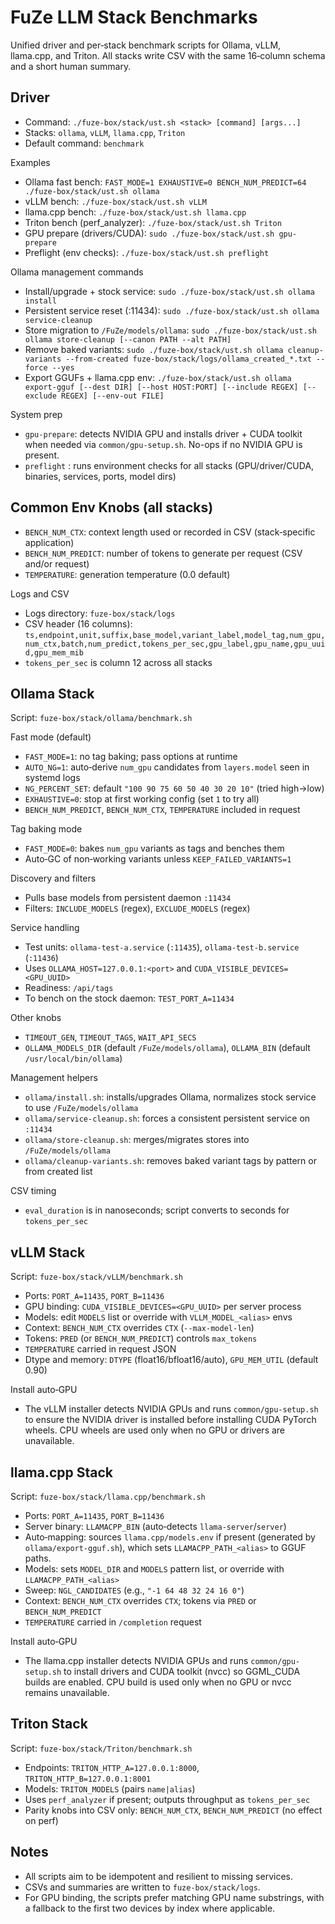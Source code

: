 # FuZe LLM Stack Benchmarks

Unified driver and per‑stack benchmark scripts for Ollama, vLLM, llama.cpp, and Triton. All stacks write CSV with the same 16‑column schema and a short human summary.

## Driver

- Command: `./fuze-box/stack/ust.sh <stack> [command] [args...]`
- Stacks: `ollama`, `vLLM`, `llama.cpp`, `Triton`
- Default command: `benchmark`

Examples
- Ollama fast bench: `FAST_MODE=1 EXHAUSTIVE=0 BENCH_NUM_PREDICT=64 ./fuze-box/stack/ust.sh ollama`
- vLLM bench: `./fuze-box/stack/ust.sh vLLM`
- llama.cpp bench: `./fuze-box/stack/ust.sh llama.cpp`
- Triton bench (perf_analyzer): `./fuze-box/stack/ust.sh Triton`
- GPU prepare (drivers/CUDA): `sudo ./fuze-box/stack/ust.sh gpu-prepare`
- Preflight (env checks): `./fuze-box/stack/ust.sh preflight`

Ollama management commands
- Install/upgrade + stock service: `sudo ./fuze-box/stack/ust.sh ollama install`
- Persistent service reset (:11434): `sudo ./fuze-box/stack/ust.sh ollama service-cleanup`
- Store migration to `/FuZe/models/ollama`: `sudo ./fuze-box/stack/ust.sh ollama store-cleanup [--canon PATH --alt PATH]`
- Remove baked variants: `sudo ./fuze-box/stack/ust.sh ollama cleanup-variants --from-created fuze-box/stack/logs/ollama_created_*.txt --force --yes`
- Export GGUFs + llama.cpp env: `./fuze-box/stack/ust.sh ollama export-gguf [--dest DIR] [--host HOST:PORT] [--include REGEX] [--exclude REGEX] [--env-out FILE]`

System prep
- `gpu-prepare`: detects NVIDIA GPU and installs driver + CUDA toolkit when needed via `common/gpu-setup.sh`. No-ops if no NVIDIA GPU is present.
- `preflight`   : runs environment checks for all stacks (GPU/driver/CUDA, binaries, services, ports, model dirs)

## Common Env Knobs (all stacks)

- `BENCH_NUM_CTX`: context length used or recorded in CSV (stack‑specific application)
- `BENCH_NUM_PREDICT`: number of tokens to generate per request (CSV and/or request)
- `TEMPERATURE`: generation temperature (0.0 default)

Logs and CSV
- Logs directory: `fuze-box/stack/logs`
- CSV header (16 columns): `ts,endpoint,unit,suffix,base_model,variant_label,model_tag,num_gpu,num_ctx,batch,num_predict,tokens_per_sec,gpu_label,gpu_name,gpu_uuid,gpu_mem_mib`
- `tokens_per_sec` is column 12 across all stacks

## Ollama Stack

Script: `fuze-box/stack/ollama/benchmark.sh`

Fast mode (default)
- `FAST_MODE=1`: no tag baking; pass options at runtime
- `AUTO_NG=1`: auto‑derive `num_gpu` candidates from `layers.model` seen in systemd logs
- `NG_PERCENT_SET`: default `"100 90 75 60 50 40 30 20 10"` (tried high→low)
- `EXHAUSTIVE=0`: stop at first working config (set `1` to try all)
- `BENCH_NUM_PREDICT`, `BENCH_NUM_CTX`, `TEMPERATURE` included in request

Tag baking mode
- `FAST_MODE=0`: bakes `num_gpu` variants as tags and benches them
- Auto‑GC of non‑working variants unless `KEEP_FAILED_VARIANTS=1`

Discovery and filters
- Pulls base models from persistent daemon `:11434`
- Filters: `INCLUDE_MODELS` (regex), `EXCLUDE_MODELS` (regex)

Service handling
- Test units: `ollama-test-a.service` (`:11435`), `ollama-test-b.service` (`:11436`)
- Uses `OLLAMA_HOST=127.0.0.1:<port>` and `CUDA_VISIBLE_DEVICES=<GPU_UUID>`
- Readiness: `/api/tags`
- To bench on the stock daemon: `TEST_PORT_A=11434`

Other knobs
- `TIMEOUT_GEN`, `TIMEOUT_TAGS`, `WAIT_API_SECS`
- `OLLAMA_MODELS_DIR` (default `/FuZe/models/ollama`), `OLLAMA_BIN` (default `/usr/local/bin/ollama`)

Management helpers
- `ollama/install.sh`: installs/upgrades Ollama, normalizes stock service to use `/FuZe/models/ollama`
- `ollama/service-cleanup.sh`: forces a consistent persistent service on `:11434`
- `ollama/store-cleanup.sh`: merges/migrates stores into `/FuZe/models/ollama`
- `ollama/cleanup-variants.sh`: removes baked variant tags by pattern or from created list

CSV timing
- `eval_duration` is in nanoseconds; script converts to seconds for `tokens_per_sec`

## vLLM Stack

Script: `fuze-box/stack/vLLM/benchmark.sh`

- Ports: `PORT_A=11435`, `PORT_B=11436`
- GPU binding: `CUDA_VISIBLE_DEVICES=<GPU_UUID>` per server process
- Models: edit `MODELS` list or override with `VLLM_MODEL_<alias>` envs
- Context: `BENCH_NUM_CTX` overrides `CTX` (`--max-model-len`)
- Tokens: `PRED` (or `BENCH_NUM_PREDICT`) controls `max_tokens`
- `TEMPERATURE` carried in request JSON
- Dtype and memory: `DTYPE` (float16/bfloat16/auto), `GPU_MEM_UTIL` (default 0.90)

Install auto‑GPU
- The vLLM installer detects NVIDIA GPUs and runs `common/gpu-setup.sh` to ensure the NVIDIA driver is installed before installing CUDA PyTorch wheels. CPU wheels are used only when no GPU or drivers are unavailable.

## llama.cpp Stack

Script: `fuze-box/stack/llama.cpp/benchmark.sh`

- Ports: `PORT_A=11435`, `PORT_B=11436`
- Server binary: `LLAMACPP_BIN` (auto‑detects `llama-server`/`server`)
- Auto‑mapping: sources `llama.cpp/models.env` if present (generated by `ollama/export-gguf.sh`), which sets `LLAMACPP_PATH_<alias>` to GGUF paths.
- Models: sets `MODEL_DIR` and `MODELS` pattern list, or override with `LLAMACPP_PATH_<alias>`
- Sweep: `NGL_CANDIDATES` (e.g., `"-1 64 48 32 24 16 0"`)
- Context: `BENCH_NUM_CTX` overrides `CTX`; tokens via `PRED` or `BENCH_NUM_PREDICT`
- `TEMPERATURE` carried in `/completion` request

Install auto‑GPU
- The llama.cpp installer detects NVIDIA GPUs and runs `common/gpu-setup.sh` to install drivers and CUDA toolkit (nvcc) so GGML_CUDA builds are enabled. CPU build is used only when no GPU or nvcc remains unavailable.

## Triton Stack

Script: `fuze-box/stack/Triton/benchmark.sh`

- Endpoints: `TRITON_HTTP_A=127.0.0.1:8000`, `TRITON_HTTP_B=127.0.0.1:8001`
- Models: `TRITON_MODELS` (pairs `name|alias`)
- Uses `perf_analyzer` if present; outputs throughput as `tokens_per_sec`
- Parity knobs into CSV only: `BENCH_NUM_CTX`, `BENCH_NUM_PREDICT` (no effect on perf)

## Notes

- All scripts aim to be idempotent and resilient to missing services.
- CSVs and summaries are written to `fuze-box/stack/logs`.
- For GPU binding, the scripts prefer matching GPU name substrings, with a fallback to the first two devices by index where applicable.
